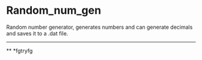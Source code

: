 # Random_num_gen
Random number generator, generates numbers and can generate decimals and saves it to a .dat file.

---
**
*fgtryfg
